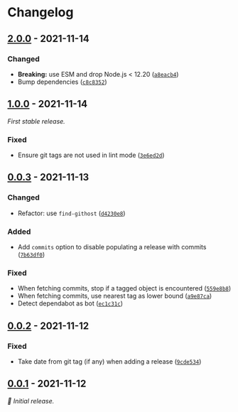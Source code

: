 # Changelog

## [2.0.0] - 2021-11-14

### Changed

- **Breaking:** use ESM and drop Node.js < 12.20 ([`a8eacb4`](https://github.com/vweevers/remark-common-changelog/commit/a8eacb4))
- Bump dependencies ([`c8c8352`](https://github.com/vweevers/remark-common-changelog/commit/c8c8352))

## [1.0.0] - 2021-11-14

_First stable release._

### Fixed

- Ensure git tags are not used in lint mode ([`3e6ed2d`](https://github.com/vweevers/remark-common-changelog/commit/3e6ed2d))

## [0.0.3] - 2021-11-13

### Changed

- Refactor: use `find-githost` ([`d4230e8`](https://github.com/vweevers/remark-common-changelog/commit/d4230e8))

### Added

- Add `commits` option to disable populating a release with commits ([`7b63df0`](https://github.com/vweevers/remark-common-changelog/commit/7b63df0))

### Fixed

- When fetching commits, stop if a tagged object is encountered ([`559e8b8`](https://github.com/vweevers/remark-common-changelog/commit/559e8b8))
- When fetching commits, use nearest tag as lower bound ([`a9e87ca`](https://github.com/vweevers/remark-common-changelog/commit/a9e87ca))
- Detect dependabot as bot ([`ec1c31c`](https://github.com/vweevers/remark-common-changelog/commit/ec1c31c))

## [0.0.2] - 2021-11-12

### Fixed

- Take date from git tag (if any) when adding a release ([`9cde534`](https://github.com/vweevers/remark-common-changelog/commit/9cde534))

## [0.0.1] - 2021-11-12

_:seedling: Initial release._

[2.0.0]: https://github.com/vweevers/remark-common-changelog/releases/tag/v2.0.0

[1.0.0]: https://github.com/vweevers/remark-common-changelog/releases/tag/v1.0.0

[0.0.3]: https://github.com/vweevers/remark-common-changelog/releases/tag/v0.0.3

[0.0.2]: https://github.com/vweevers/remark-common-changelog/releases/tag/v0.0.2

[0.0.1]: https://github.com/vweevers/remark-common-changelog/releases/tag/v0.0.1
